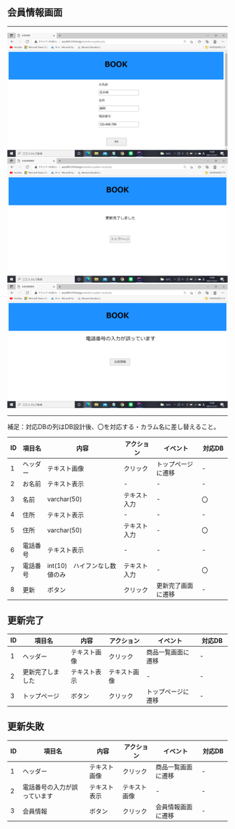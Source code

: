 ## 会員情報画面
*****
<img src="https://github.com/Aso2001219/team/blob/main/%E8%A8%AD%E8%A8%88%E6%9B%B8/%E7%94%BB%E9%9D%A2%E8%A9%B3%E7%B4%B0%E5%9B%B3/img/2021-12-21%20(6).png?raw=true">
<img src="https://github.com/Aso2001219/team/blob/main/%E8%A8%AD%E8%A8%88%E6%9B%B8/%E7%94%BB%E9%9D%A2%E8%A9%B3%E7%B4%B0%E5%9B%B3/img/2021-12-21%20(8).png?raw=true">
<img src="https://github.com/Aso2001219/team/blob/main/%E8%A8%AD%E8%A8%88%E6%9B%B8/%E7%94%BB%E9%9D%A2%E8%A9%B3%E7%B4%B0%E5%9B%B3/img/2021-12-21%20(7).png?raw=true">

*****
補足：対応DBの列はDB設計後、〇を対応する・カラム名に差し替えること。

| ID | 項目名 | 内容 | アクション | イベント | 対応DB　|
|----|------|-----|-----------|----------|--------|
|1|ヘッダー|テキスト画像|クリック|トップページに遷移|-|
|2|お名前|テキスト表示|-|-|-|
|3|名前  |varchar(50)|テキスト入力|-|〇|
|4|住所|テキスト表示|-|-|-|
|5|住所|varchar(50)|テキスト入力|-|〇|
|6|電話番号|テキスト表示|-|-|-|
|7|電話番号 |int(10)　ハイフンなし数値のみ|テキスト入力|- |〇|
|8|更新|ボタン|クリック|更新完了画面に遷移|-|


## 更新完了
| ID | 項目名 | 内容 | アクション | イベント | 対応DB　|
|----|------|-----|-----------|----------|--------|
|1|ヘッダー|テキスト画像|クリック|商品一覧画面に遷移|-|
|2|更新完了しました|テキスト表示|テキスト画像|-|-|
|3|トップページ|ボタン|クリック|トップページに遷移|-|

## 更新失敗
| ID | 項目名 | 内容 | アクション | イベント | 対応DB　|
|----|------|-----|-----------|----------|--------|
|1|ヘッダー|テキスト画像|クリック|商品一覧画面に遷移|-|
|2|電話番号の入力が誤っています|テキスト表示|テキスト画像|-|-|
|3|会員情報|ボタン|クリック|会員情報画面に遷移|-|

